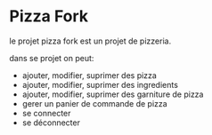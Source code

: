 # Pizza Fork
le projet pizza fork est un projet de pizzeria.

dans se projet on peut:
- ajouter, modifier, suprimer des pizza
- ajouter, modifier, suprimer des ingredients
- ajouter, modifier, suprimer des garniture de pizza 
- gerer un panier de commande de pizza
- se connecter
- se déconnecter